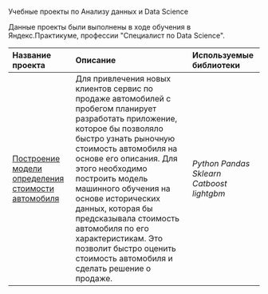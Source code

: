 Учебные проекты по Анализу данных и Data Science

Данные проекты были выполнены в ходе обучения в Яндекс.Практикуме, профессии "Специалист по Data Science".

| Название проекта | Описание | Используемые библиотеки | 
| :---------------------- | :---------------------- | :---------------------- |
| [Построение модели определения стоимости автомобиля](car_cost.ipynb) | Для привлечения новых клиентов сервис по продаже автомобилей с пробегом планирует разработать приложение, которое бы позволяло быстро узнать рыночную стоимость автомобиля на основе его описания. Для этого необходимо построить модель машинного обучения на основе исторических данных, которая бы предсказывала стоимость автомобиля по его характеристикам. Это позволит быстро оценить стоимость автомобиля и сделать решение о продаже.| *Python Pandas Sklearn Catboost lightgbm* | 

